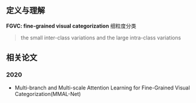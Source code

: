 ## 定义与理解
**FGVC: fine-grained visual categorization**
细粒度分类

> the small inter-class variations and the large intra-class variations

## 相关论文

### 2020
* Multi-branch and Multi-scale Attention Learning for Fine-Grained Visual Categorization(MMAL-Net)
